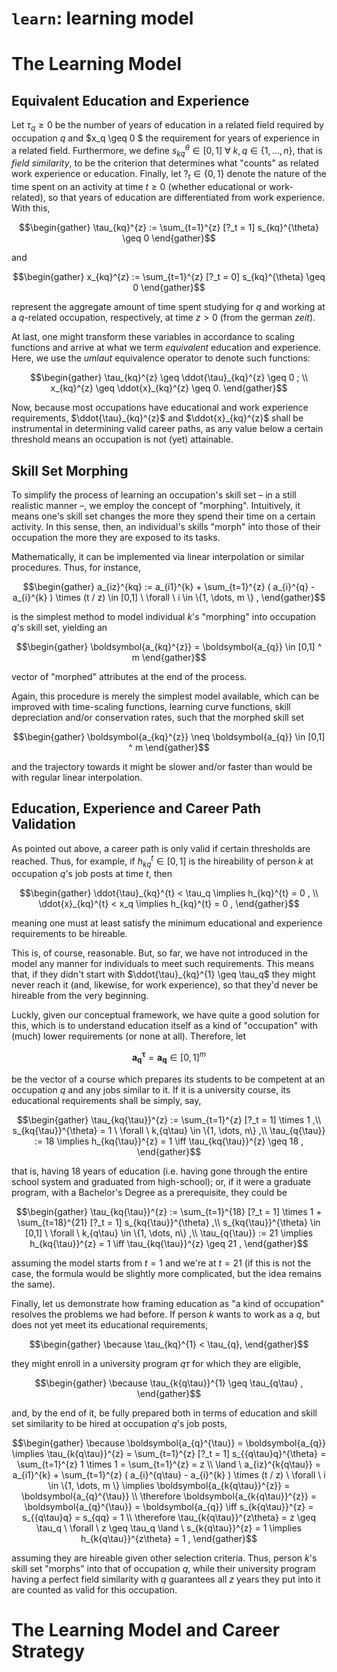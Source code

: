 # `learn`: learning model

# The Learning Model
## Equivalent Education and Experience
Let $\tau_q \geq 0$ be the number of years of education in a related field required by occupation $q$ and $x_q \geq 0 $ the requirement for years of experience in a related field. Furthermore, we define $s_{kq}^{\theta} \in [0,1] \ \forall \ k,q \in \{1, ..., n\}$, that is *field similarity*, to be the criterion that determines what "counts" as related work experience or education. Finally, let $?_t \in \{0,1\}$ denote the nature of the time spent on an activity at time $t \geq 0$ (whether educational or work-related), so that years of education are differentiated from work experience. With this,

```math
\begin{gather}
\tau_{kq}^{z} := \sum_{t=1}^{z} [?_t = 1] s_{kq}^{\theta} \geq 0
\end{gather}
```
and 
```math
\begin{gather}
x_{kq}^{z} := \sum_{t=1}^{z} [?_t = 0] s_{kq}^{\theta} \geq 0
\end{gather}
```

represent the aggregate amount of time spent studying for $q$ and working at a $q$-related occupation, respectively, at time $z > 0$ (from the german *zeit*).

At last, one might transform these variables in accordance to scaling functions and arrive at what we term *equivalent* education and experience. Here, we use the *umlaut* equivalence operator to denote such functions:

```math
\begin{gather}
\tau_{kq}^{z} \geq \ddot{\tau}_{kq}^{z} \geq 0 ; 
\\
x_{kq}^{z} \geq \ddot{x}_{kq}^{z} \geq 0.
\end{gather}
```

Now, because most occupations have educational and work experience requirements, $\ddot{\tau}_{kq}^{z}$ and $\ddot{x}_{kq}^{z}$ shall be instrumental in determining valid career paths, as any value below a certain threshold means an occupation is not (yet) attainable.

## Skill Set Morphing
To simplify the process of learning an occupation's skill set – in a still realistic manner –, we employ the concept of "morphing". Intuitively, it means one's skill set changes the more they spend their time on a certain activity. In this sense, then, an individual's skills "morph" into those of their occupation the more they are exposed to its tasks.

Mathematically, it can be implemented via linear interpolation or similar procedures. Thus, for instance,

```math
\begin{gather}
a_{iz}^{kq} := 

a_{i1}^{k} + 
\sum_{t=1}^{z}
(
    a_{i}^{q}
    -
    a_{i}^{k}
) \times (t / z)
\in
[0,1]
\
\forall
\
i \in \{1, \dots, m \}
,
\end{gather}
```

is the simplest method to model individual $k$'s "morphing" into occupation $q$'s skill set, yielding an

```math
\begin{gather}
\boldsymbol{a_{kq}^{z}}
=
\boldsymbol{a_{q}}
\in
[0,1] ^ m
\end{gather}
```

vector of "morphed" attributes at the end of the process.

Again, this procedure is merely the simplest model available, which can be improved with time-scaling functions, learning curve functions, skill depreciation and/or conservation rates, such that the morphed skill set

```math
\begin{gather}
\boldsymbol{a_{kq}^{z}}
\neq
\boldsymbol{a_{q}}
\in
[0,1] ^ m
\end{gather}
```

and the trajectory towards it might be slower and/or faster than would be with regular linear interpolation.

## Education, Experience and Career Path Validation
As pointed out above, a career path is only valid if certain thresholds are reached. Thus, for example, if $h_{kq}^{t} \in [0,1]$ is the hireability of person $k$ at occupation $q$'s job posts at time $t$, then

```math
\begin{gather}
\ddot{\tau}_{kq}^{t} < \tau_q \implies h_{kq}^{t} = 0
,
\\
\ddot{x}_{kq}^{t} < x_q \implies h_{kq}^{t} = 0
,
\end{gather}
```

meaning one must at least satisfy the minimum educational and experience requirements to be hireable.

This is, of course, reasonable. But, so far, we have not introduced in the model any manner for individuals to meet such requirements. This means that, if they didn't start with $\ddot{\tau}_{kq}^{1} \geq \tau_q$ they might never reach it (and, likewise, for work experience), so that they'd never be hireable from the very beginning.

Luckly, given our conceptual framework, we have quite a good solution for this, which is to understand education itself as a kind of "occupation" with 
(much) lower requirements (or none at all). Therefore, let

```math
\boldsymbol{a_{q}^{\tau}} = \boldsymbol{a_{q}} \in [0,1] ^ m
```

be the vector of a course which prepares its students to be competent at an occupation $q$ and any jobs similar to it. If it is a university course, its educational requirements shall be simply, say,

```math
\begin{gather}
\tau_{kq{\tau}}^{z} := \sum_{t=1}^{z} [?_t = 1] \times 1
,\\
s_{kq{\tau}}^{\theta} = 1 \ \forall \ k,{q\tau} \in \{1, \dots, n\}
,\\
\tau_{q{\tau}} := 18
\implies
h_{kq{\tau}}^{z} = 1
\iff
\tau_{kq{\tau}}^{z}
\geq 18
,
\end{gather}
```

that is, having 18 years of education (i.e. having gone through the entire school system and graduated from high-school); or, if it were a graduate program, with a Bachelor's Degree as a prerequisite, they could be

```math
\begin{gather}
\tau_{kq{\tau}}^{z} := 
\sum_{t=1}^{18} [?_t = 1] \times 1
+
\sum_{t=18}^{21} [?_t = 1] s_{kq{\tau}}^{\theta}
,\\
s_{kq{\tau}}^{\theta} \in [0,1] \ \forall \ k,{q\tau} \in \{1, \dots, n\}
,\\
\tau_{q{\tau}} := 21
\implies
h_{kq{\tau}}^{z} = 1
\iff
\tau_{kq{\tau}}^{z}
\geq 21
,
\end{gather}
```

assuming the model starts from $t=1$ and we're at $t=21$ (if this is not the case, the formula would be slightly more complicated, but the idea remains the same).

Finally, let us demonstrate how framing education as "a kind of occupation" resolves the problems we had before. If person $k$ wants to work as a $q$, but does not yet meet its educational requirements,

```math
\begin{gather}
\because
\tau_{kq}^{1} < \tau_{q},
\end{gather}
```

they might enroll in a university program $q\tau$ for which they are eligible,

```math
\begin{gather}
\because 
\tau_{k{q\tau}}^{1} \geq \tau_{q\tau}
,
\end{gather}
```

and, by the end of it, be fully prepared both in terms of education and skill set similarity to be hired at occupation $q$'s job posts,

```math
\begin{gather}
\because
\boldsymbol{a_{q}^{\tau}}
=
\boldsymbol{a_{q}}

\implies
\tau_{k{q\tau}}^{z}
=
\sum_{t=1}^{z} [?_t = 1] s_{{q\tau}q}^{\theta}
=
\sum_{t=1}^{z} 1 \times 1
=
\sum_{t=1}^{z}
=
z

\\
\land
\
a_{iz}^{k{q\tau}}
=
a_{i1}^{k} + 
\sum_{t=1}^{z}
(
    a_{i}^{q\tau}
    -
    a_{i}^{k}
) \times (t / z)
\
\forall
\
i \in \{1, \dots, m \}

\implies
\boldsymbol{a_{k{q\tau}}^{z}}
=
\boldsymbol{a_{q}^{\tau}}

\\
\therefore
\boldsymbol{a_{k{q\tau}}^{z}}
=
\boldsymbol{a_{q}^{\tau}}
=
\boldsymbol{a_{q}}

\iff
s_{k{q\tau}}^{z}
=
s_{{q\tau}q}
=
s_{qq}
=
1

\\
\therefore
\tau_{k{q\tau}}^{z\theta}
=
z
\geq
\tau_q
\
\forall
\
z \geq \tau_q 
\land
\
s_{k{q\tau}}^{z} = 1
\implies
h_{k{q\tau}}^{z\theta}
= 1
,
\end{gather}
```

assuming they are hireable given other selection criteria. Thus, person $k$'s skill set "morphs" into that of occupation $q$, while their university program having a perfect field similarity with $q$ guarantees all $z$ years they put into it are counted as valid for this occupation.

# The Learning Model and Career Strategy
